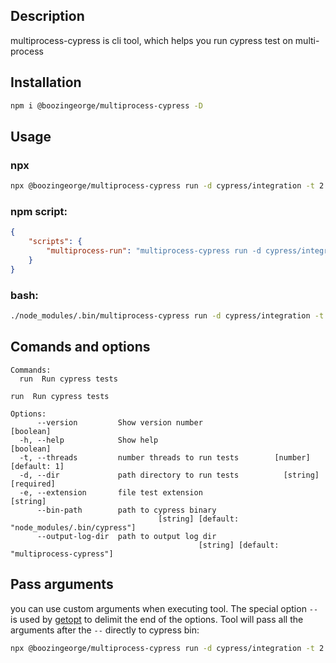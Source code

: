 ## Description
multiprocess-cypress is cli tool, which helps you run cypress test on multi-process

## Installation

```bash
npm i @boozingeorge/multiprocess-cypress -D
```

## Usage

### npx
```bash
npx @boozingeorge/multiprocess-cypress run -d cypress/integration -t 2
```

### npm script:
```json
{
    "scripts": {
        "multiprocess-run": "multiprocess-cypress run -d cypress/integration -t 2"
    }
}

```

### bash:
```bash
./node_modules/.bin/multiprocess-cypress run -d cypress/integration -t 2
```

## Comands and options

```
Commands:
  run  Run cypress tests
```

```
run  Run cypress tests

Options:
      --version         Show version number                            [boolean]
  -h, --help            Show help                                      [boolean]
  -t, --threads         number threads to run tests        [number] [default: 1]
  -d, --dir             path directory to run tests          [string] [required]
  -e, --extension       file test extension                             [string]
      --bin-path        path to cypress binary
                                 [string] [default: "node_modules/.bin/cypress"]
      --output-log-dir  path to output log dir
                                          [string] [default: "multiprocess-cypress"]
```

## Pass arguments
you can use custom arguments when executing tool. The special option `--` is used by [getopt](https://unix.stackexchange.com/questions/147143/when-and-how-was-the-double-dash-introduced-as-an-end-of-options-delimiter) to delimit the end of the options. Tool will pass all the arguments after the `--` directly to cypress bin:

```bash
npx @boozingeorge/multiprocess-cypress run -d cypress/integration -t 2 -- --env allure=true
```
